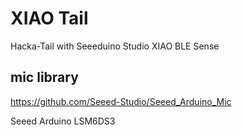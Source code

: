 # XIAO Tail

Hacka-Tail with Seeeduino Studio XIAO BLE Sense

## mic library

https://github.com/Seeed-Studio/Seeed_Arduino_Mic

Seeed Arduino LSM6DS3
